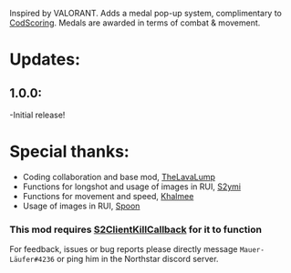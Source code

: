Inspired by VALORANT. Adds a medal pop-up system, complimentary to [CodScoring](https://northstar.thunderstore.io/package/TeamMauer/Mau_CodScoring/). Medals are awarded in terms of combat & movement.   

# Updates:

## 1.0.0:
-Initial release!


# Special thanks:
- Coding collaboration and base mod, [TheLavaLump](https://northstar.thunderstore.io/package/TheLavaLump/)
- Functions for longshot and usage of images in RUI, [S2ymi](https://northstar.thunderstore.io/package/S2Mods/)
- Functions for movement and speed, [Khalmee](https://northstar.thunderstore.io/package/Khalmee/)
- Usage of images in RUI, [Spoon](https://github.com/ASpoonPlaysGames)

### This mod requires [S2ClientKillCallback](https://northstar.thunderstore.io/package/S2Mods/ClientKillCallback/) for it to function

For feedback, issues or bug reports please directly message `Mauer-Läufer#4236` or ping him in the Northstar discord server.